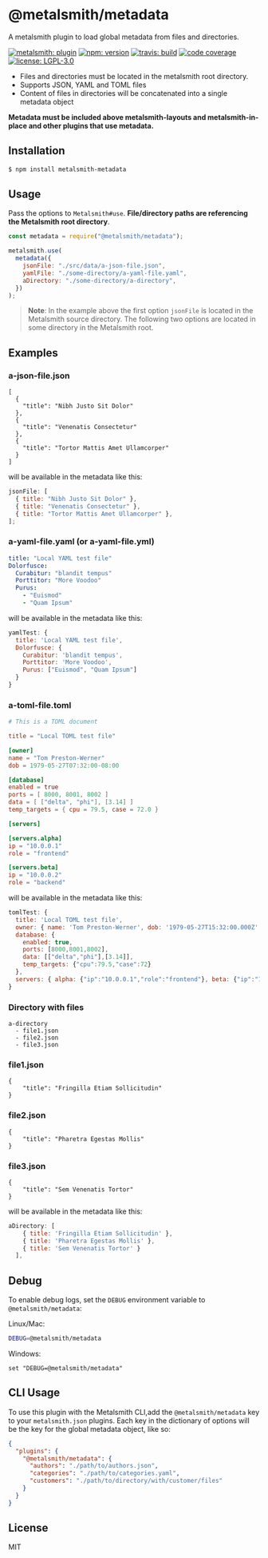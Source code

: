 # @metalsmith/metadata

A metalsmith plugin to load global metadata from files and directories.

[![metalsmith: plugin][metalsmith-badge]][metalsmith-url]
[![npm: version][npm-badge]][npm-url]
[![travis: build][ci-badge]][ci-url]
[![code coverage][codecov-badge]][codecov-url]
[![license: LGPL-3.0][license-badge]][license-url]

- Files and directories must be located in the metalsmith root directory.
- Supports JSON, YAML and TOML files
- Content of files in directories will be concatenated into a single metadata object

**Metadata must be included above metalsmith-layouts and metalsmith-in-place and other plugins that use metadata.**

## Installation

```bash
$ npm install metalsmith-metadata
```

## Usage

Pass the options to `Metalsmith#use`. **File/directory paths are referencing the Metalsmith root directory**.

```js
const metadata = require("@metalsmith/metadata");

metalsmith.use(
  metadata({
    jsonFile: "./src/data/a-json-file.json",
    yamlFile: "./some-directory/a-yaml-file.yaml",
    aDirectory: "./some-directory/a-directory",
  })
);
```

> **Note**: In the example above the first option `jsonFile` is located in the Metalsmith source directory. The following two options are located in some directory in the Metalsmith root.

## Examples

### a-json-file.json

```
[
  {
    "title": "Nibh Justo Sit Dolor"
  },
  {
    "title": "Venenatis Consectetur"
  },
  {
    "title": "Tortor Mattis Amet Ullamcorper"
  }
]
```

will be available in the metadata like this:

```js
jsonFile: [
  { title: "Nibh Justo Sit Dolor" },
  { title: "Venenatis Consectetur" },
  { title: "Tortor Mattis Amet Ullamcorper" },
];
```

### a-yaml-file.yaml (or a-yaml-file.yml)

```yaml
title: "Local YAML test file"
Dolorfusce:
  Curabitur: "blandit tempus"
  Porttitor: "More Voodoo"
  Purus:
    - "Euismod"
    - "Quam Ipsum"
```

will be available in the metadata like this:

```js
yamlTest: {
  title: 'Local YAML test file',
  Dolorfusce: {
    Curabitur: 'blandit tempus',
    Porttitor: 'More Voodoo',
    Purus: ["Euismod", "Quam Ipsum"]
  }
}
```

### a-toml-file.toml

```toml
# This is a TOML document

title = "Local TOML test file"

[owner]
name = "Tom Preston-Werner"
dob = 1979-05-27T07:32:00-08:00

[database]
enabled = true
ports = [ 8000, 8001, 8002 ]
data = [ ["delta", "phi"], [3.14] ]
temp_targets = { cpu = 79.5, case = 72.0 }

[servers]

[servers.alpha]
ip = "10.0.0.1"
role = "frontend"

[servers.beta]
ip = "10.0.0.2"
role = "backend"

```

will be available in the metadata like this:

```js
tomlTest: {
  title: 'Local TOML test file',
  owner: { name: 'Tom Preston-Werner', dob: '1979-05-27T15:32:00.000Z' },
  database: {
    enabled: true,
    ports: [8000,8001,8002],
    data: [["delta","phi"],[3.14]],
    temp_targets: {"cpu":79.5,"case":72}
  },
  servers: { alpha: {"ip":"10.0.0.1","role":"frontend"}, beta: {"ip":"10.0.0.2","role":"backend"}}
}
```

### Directory with files

```
a-directory
  - file1.json
  - file2.json
  - file3.json
```

### file1.json

```
{
    "title": "Fringilla Etiam Sollicitudin"
}
```

### file2.json

```
{
    "title": "Pharetra Egestas Mollis"
}
```

### file3.json

```
{
    "title": "Sem Venenatis Tortor"
}
```

will be available in the metadata like this:

```js
aDirectory: [
    { title: 'Fringilla Etiam Sollicitudin' },
    { title: 'Pharetra Egestas Mollis' },
    { title: 'Sem Venenatis Tortor' }
  ],
```

## Debug
To enable debug logs, set the `DEBUG` environment variable to `@metalsmith/metadata`:

Linux/Mac:

```bash
DEBUG=@metalsmith/metadata
```

Windows:

```batch
set "DEBUG=@metalsmith/metadata"
```

## CLI Usage

To use this plugin with the Metalsmith CLI,add the `@metalsmith/metadata` key to your `metalsmith.json` plugins. Each key in the dictionary of options will be the key for the global metadata object, like so:

```json
{
  "plugins": {
    "@metalsmith/metadata": {
      "authors": "./path/to/authors.json",
      "categories": "./path/to/categories.yaml",
      "customers": "./path/to/directory/with/customer/files"
    }
  }
}
```


## License

MIT

[npm-badge]: https://img.shields.io/npm/v/@metalsmith/metadata.svg
[npm-url]: https://www.npmjs.com/package/@metalsmith/metadata
[ci-badge]: https://app.travis-ci.com/metalsmith/metadata.svg?branch=master
[ci-url]: https://app.travis-ci.com/github/metalsmith/metadata
[metalsmith-badge]: https://img.shields.io/badge/metalsmith-core_plugin-green.svg?longCache=true
[metalsmith-url]: https://metalsmith.io
[codecov-badge]: https://img.shields.io/coveralls/github/metalsmith/metadata
[codecov-url]: https://coveralls.io/github/metalsmith/metadata
[license-badge]: https://img.shields.io/github/license/metalsmith/metadata
[license-url]: LICENSE
